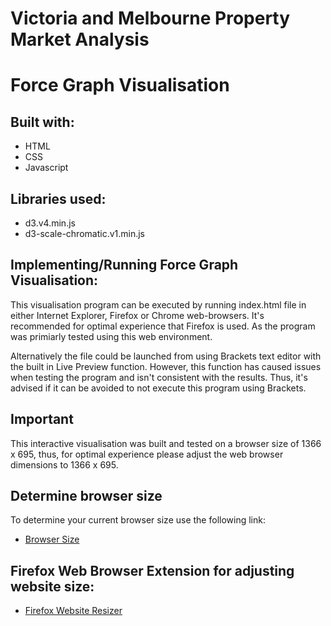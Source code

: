 # Victoria and Melbourne Property Market Analysis

# Force Graph Visualisation

## Built with: 
- HTML
- CSS
- Javascript

## Libraries used:
- d3.v4.min.js
- d3-scale-chromatic.v1.min.js

## Implementing/Running Force Graph Visualisation: 
This visualisation program can be executed by running index.html file in either Internet Explorer, Firefox or Chrome web-browsers. It's recommended for optimal experience that Firefox is used. As the program was primiarly tested using this web environment. 


Alternatively the file could be launched from using Brackets text editor with the built in Live Preview function. However, this function has caused issues when testing the program and isn't consistent with the results. Thus, it's advised if it can be avoided to not execute this program using Brackets.

## Important 
This interactive visualisation was built and tested on a browser size of 1366 x 695, thus, for optimal experience please adjust the web browser dimensions to 1366 x 695.

## Determine browser size
To determine your current browser size use the following link: 
- [Browser Size](https://www.webfx.com/tools/whats-my-browser-size/)

## Firefox Web Browser Extension for adjusting website size: 
- [Firefox Website Resizer](https://addons.mozilla.org/en-US/firefox/addon/window-resizer-webextension/)
